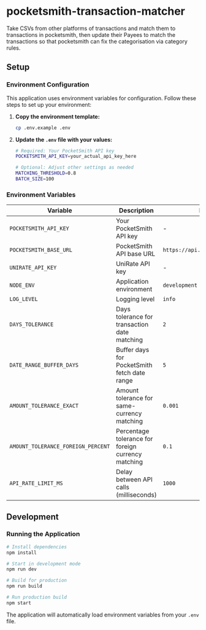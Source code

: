 # pocketsmith-transaction-matcher

Take CSVs from other platforms of transactions and match them to transactions in pocketsmith, then update their Payees to match the transactions so that pocketsmith can fix the categorisation via category rules.

## Setup

### Environment Configuration

This application uses environment variables for configuration. Follow these steps to set up your environment:

1. **Copy the environment template:**
   ```bash
   cp .env.example .env
   ```

2. **Update the `.env` file with your values:**
   ```bash
   # Required: Your PocketSmith API key
   POCKETSMITH_API_KEY=your_actual_api_key_here

   # Optional: Adjust other settings as needed
   MATCHING_THRESHOLD=0.8
   BATCH_SIZE=100
   ```

### Environment Variables

| Variable | Description | Default | Required |
|----------|-------------|---------|----------|
| `POCKETSMITH_API_KEY` | Your PocketSmith API key | - | ✅ |
| `POCKETSMITH_BASE_URL` | PocketSmith API base URL | `https://api.pocketsmith.com/v2` | ❌ |
| `UNIRATE_API_KEY` | UniRate API key | - | ✅ |
| `NODE_ENV` | Application environment | `development` | ❌ |
| `LOG_LEVEL` | Logging level | `info` | ❌ |
| `DAYS_TOLERANCE` | Days tolerance for transaction date matching | `2` | ❌ |
| `DATE_RANGE_BUFFER_DAYS` | Buffer days for PocketSmith fetch date range | `5` | ❌ |
| `AMOUNT_TOLERANCE_EXACT` | Amount tolerance for same-currency matching | `0.001` | ❌ |
| `AMOUNT_TOLERANCE_FOREIGN_PERCENT` | Percentage tolerance for foreign currency matching | `0.1` | ❌ |
| `API_RATE_LIMIT_MS` | Delay between API calls (milliseconds) | `1000` | ❌ |

## Development

### Running the Application

```bash
# Install dependencies
npm install

# Start in development mode
npm run dev

# Build for production
npm run build

# Run production build
npm start
```

The application will automatically load environment variables from your `.env` file.
